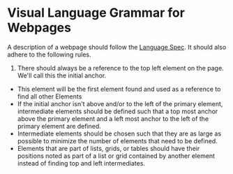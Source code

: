 # Visual Language Grammar for Webpages #

 A description of a webpage should follow the [Language Spec](language-spec.md). It should also adhere to the following rules.

1. There should always be a reference to the top left element on the page. We'll call this the initial anchor.
  * This element will be the first element found and used as a reference to find all other Elements
* If the initial anchor isn't above and/or to the left of the primary element, intermediate elements should be defined such that a top most anchor above the primary element and a left most anchor to the left of the primary element are defined.
* Intermediate elements should be chosen such that they are as large as possible to minimize the number of elements that need to be defined.
* Elements that are part of lists, grids, or tables should have their positions noted as part of a list or grid contained by another element instead of finding top and left intermediates.
